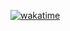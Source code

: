 [![wakatime](https://wakatime.com/badge/user/c8d2802f-0742-4964-bd79-1cb374b6de43/project/9f705126-6463-49fb-8964-386c634a5109.svg)](https://wakatime.com/badge/user/c8d2802f-0742-4964-bd79-1cb374b6de43/project/9f705126-6463-49fb-8964-386c634a5109)
